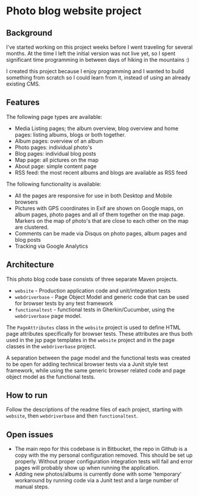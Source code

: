 # Photo blog website project


## Background
I've started working on this project weeks before I went traveling for several months. At the time I left the initial
version was not live yet, so I spent significant time programming in between days of hiking in the mountains :)

I created this project because I enjoy programming and I wanted to build something from scratch so I could learn from it,
instead of using an already existing CMS.
 

## Features

The following page types are available:

- Media Listing pages; the album overview, blog overview and home pages: listing albums, blogs or both together.
- Album pages: overview of an album
- Photo pages: individual photo's
- Blog pages: individual blog posts
- Map page: all pictures on the map
- About page: simple content page
- RSS feed: the most recent albums and blogs are available as RSS feed

The following functionality is available:

- All the pages are responsive for use in both Desktop and Mobile browsers
- Pictures with GPS coordinates in Exif are shown on Google maps, on album pages, photo pages and all
of them together on the map page. Markers on the map of photo's that are close to each other on the map are clustered.
- Comments can be made via Disqus on photo pages, album pages and blog posts
- Tracking via Google Analytics


## Architecture

This photo blog code base consists of three separate Maven projects. 

- `website` - Production application code and unit/integration tests
- `webdriverbase` - Page Object Model and generic code that can be used for browser tests by any test framework
- `functionaltest` - functional tests in Gherkin/Cucumber, using the `webdriverbase` page model. 

The `PageAttributes` class in the `website` project is used to define HTML page attributes specifically for browser tests.
 These attributes are thus both used in the jsp page templates in the `website` project and in the page classes in the 
 `webdriverbase` project.

A separation between the page model and the functional tests was created to be open for adding technical browser tests
via a Junit style test framework, while using the same generic browser related code and page object model as the
functional tests.


## How to run

Follow the descriptions of the readme files of each project, starting with `website`, then `webdriverbase` and then `functionaltest`.


## Open issues

- The main repo for this codebase is in Bitbucket, the repo in Github is a copy with the my personal configuration removed.
This should be set up properly. Without proper configuration integration tests will fail and error pages will probably show
up when running the application.
- Adding new photos/albums is currently done with some 'temporary' workaround by running code via a Junit test and a large
number of manual steps. 